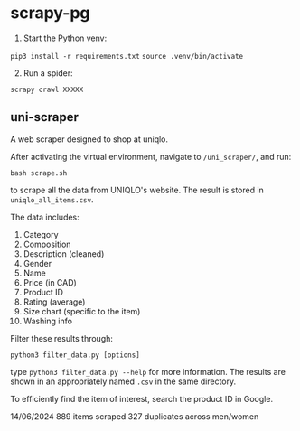 # scrapy-pg

1. Start the Python venv:

`pip3 install -r requirements.txt`
`source .venv/bin/activate`

2. Run a spider:

`scrapy crawl XXXXX`

## uni-scraper

A web scraper designed to shop at uniqlo.

After activating the virtual environment, navigate to `/uni_scraper/`, and run:

`bash scrape.sh`

to scrape all the data from UNIQLO's website. The result is stored in `uniqlo_all_items.csv`.

The data includes:
1.	Category
2.	Composition
3.	Description (cleaned)
4.	Gender
5.	Name
6.	Price (in CAD)
7.	Product ID
8.	Rating (average)
9.	Size chart (specific to the item)
10.	Washing info 

Filter these results through:

`python3 filter_data.py [options]`

type `python3 filter_data.py --help` for more information. The results are shown in an appropriately named `.csv` in the same directory.

To efficiently find the item of interest, search the product ID in Google.

14/06/2024
889 items scraped
327 duplicates across men/women